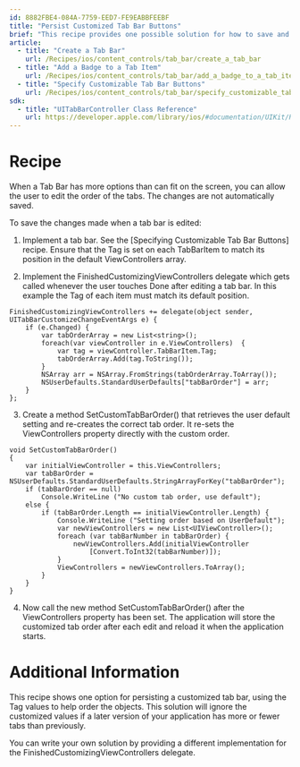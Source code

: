 ```yaml
---
id: 8882FBE4-084A-7759-EED7-FE9EABBFEEBF
title: "Persist Customized Tab Bar Buttons"
brief: "This recipe provides one possible solution for how to save and reload a customized tab bar."
article:
  - title: "Create a Tab Bar" 
    url: /Recipes/ios/content_controls/tab_bar/create_a_tab_bar
  - title: "Add a Badge to a Tab Item" 
    url: /Recipes/ios/content_controls/tab_bar/add_a_badge_to_a_tab_item
  - title: "Specify Customizable Tab Bar Buttons" 
    url: /Recipes/ios/content_controls/tab_bar/specify_customizable_tab_bar_buttons
sdk:
  - title: "UITabBarController Class Reference" 
    url: https://developer.apple.com/library/ios/#documentation/UIKit/Reference/UITabBarController_Class/Reference/Reference.html
---
```


<a name="Recipe" class="injected"></a>


# Recipe

When a Tab Bar has more options than can fit on the screen, you can allow the
user to edit the order of the tabs. The changes are not automatically saved.

To save the changes made when a tab bar is edited:
<ol start="1">
	<li>Implement a tab bar. See the [Specifying Customizable Tab Bar Buttons] recipe. Ensure that the Tag is set on each TabBarItem to match its position in the default ViewControllers array.</li>
</ol>

<ol start="2">
	<li>Implement the FinishedCustomizingViewControllers delegate which gets called whenever the user touches Done after editing a tab bar. In this example the Tag of each item must match its default position. </li>
</ol>

```
FinishedCustomizingViewControllers += delegate(object sender, UITabBarCustomizeChangeEventArgs e) {
    if (e.Changed) {
        var tabOrderArray = new List<string>();
        foreach(var viewController in e.ViewControllers)  {
            var tag = viewController.TabBarItem.Tag;
            tabOrderArray.Add(tag.ToString());
        }
        NSArray arr = NSArray.FromStrings(tabOrderArray.ToArray());
        NSUserDefaults.StandardUserDefaults["tabBarOrder"] = arr;
    }
};
```

<ol start="3">
	<li>Create a method SetCustomTabBarOrder() that retrieves the user default setting and re-creates the correct tab order. It re-sets the ViewControllers property directly with the custom order. </li>
</ol>

```
void SetCustomTabBarOrder()
{
    var initialViewController = this.ViewControllers;
    var tabBarOrder = NSUserDefaults.StandardUserDefaults.StringArrayForKey("tabBarOrder");
    if (tabBarOrder == null)
        Console.WriteLine ("No custom tab order, use default");
    else {
        if (tabBarOrder.Length == initialViewController.Length) {
            Console.WriteLine ("Setting order based on UserDefault");
            var newViewControllers = new List<UIViewController>();
            foreach (var tabBarNumber in tabBarOrder) {
                newViewControllers.Add(initialViewController
                    [Convert.ToInt32(tabBarNumber)]);
            }
            ViewControllers = newViewControllers.ToArray();
        }
    }
}
```

<ol start="4">
	<li>Now call the new method SetCustomTabBarOrder() after the ViewControllers property has been set. The application will store the customized tab order after each edit and reload it when the application starts. </li>
</ol>


 <a name="Additional_Information" class="injected"></a>


# Additional Information

This recipe shows one option for persisting a customized tab bar, using the
Tag values to help order the objects. This solution will ignore the customized
values if a later version of your application has more or fewer tabs than
previously.

You can write your own solution by providing a different implementation for
the FinishedCustomizingViewControllers delegate.


